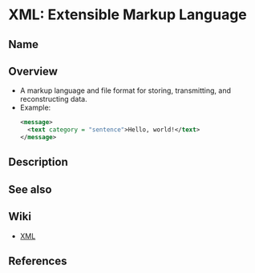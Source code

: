 # XML: Extensible Markup Language

## Name

## Overview
- A markup language and file format for storing, transmitting, and reconstructing data.
- Example:
  ```xml
  <message>
    <text category = "sentence">Hello, world!</text>
  </message>
  ```

## Description

## See also

## Wiki
- [XML](https://en.wikipedia.org/wiki/XML)

## References
